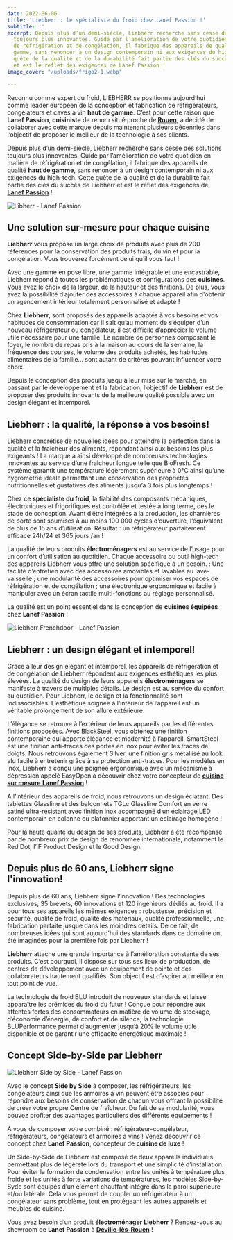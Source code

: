 ```yaml
---
date: 2022-06-06
title: 'Liebherr : le spécialiste du froid chez Lanef Passion !'
subtitle: ''
excerpt: Depuis plus d’un demi-siècle, Liebherr recherche sans cesse des solutions
  toujours plus innovantes. Guidé par l’amélioration de votre quotidien en matière
  de réfrigération et de congélation, il fabrique des appareils de qualité haut de
  gamme, sans renoncer à un design contemporain ni aux exigences du high-tech. Cette
  quête de la qualité et de la durabilité fait partie des clés du succès de Liebherr
  et est le reflet des exigences de Lanef Passion !
image_cover: "/uploads/frigo2-1.webp"

---
```

Reconnu comme expert du froid, LIEBHERR se positionne aujourd’hui comme leader européen de la conception et fabrication de réfrigérateurs, congélateurs et caves à vin **haut de gamme**. C’est pour cette raison que **Lanef Passion**, **cuisiniste** de renom situé proche de [**Rouen**,](https://www.google.com/maps/place/Miele+-+Lanef+Passion/@49.4558882,1.0549078,17z/data=!3m1!4b1!4m5!3m4!1s0x47e0e758c47efdc7:0xca18b9cda965f4dc!8m2!3d49.4558912!4d1.0571117 "Google Maps - Lanef Passion") a décidé de collaborer avec cette marque depuis maintenant plusieurs décennies dans l’objectif de proposer le meilleur de la technologie à ses clients.

Depuis plus d’un demi-siècle, Liebherr recherche sans cesse des solutions toujours plus innovantes. Guidé par l’amélioration de votre quotidien en matière de réfrigération et de congélation, il fabrique des appareils de qualité **haut de gamme**, sans renoncer à un design contemporain ni aux exigences du high-tech. Cette quête de la qualité et de la durabilité fait partie des clés du succès de Liebherr et est le reflet des exigences de [**Lanef Passion**](https://www.lanefpassion.fr/ "Page acceuil - Lanef Passion") !

![](/uploads/sbs-70i4.jpg "Libherr - Lanef Passion")

## **Une solution sur-mesure pour chaque cuisine**

**Liebherr** vous propose un large choix de produits avec plus de 200 références pour la conservation des produits frais, du vin et pour la congélation. Vous trouverez forcément celui qu’il vous faut !

Avec une gamme en pose libre, une gamme intégrable et une encastrable, Liebherr répond à toutes les problématiques et configurations des **cuisines**. Vous avez le choix de la largeur, de la hauteur et des finitions. De plus, vous avez la possibilité d’ajouter des accessoires à chaque appareil afin d'obtenir un agencement intérieur totalement personnalisé et adapté !

Chez **Liebherr**, sont proposés des appareils adaptés à vos besoins et vos habitudes de consommation car il sait qu’au moment de s’équiper d’un nouveau réfrigérateur ou congélateur, il est difficile d’apprécier le volume utile nécessaire pour une famille. Le nombre de personnes composant le foyer, le nombre de repas pris à la maison au cours de la semaine, la fréquence des courses, le volume des produits achetés, les habitudes alimentaires de la famille… sont autant de critères pouvant influencer votre choix.

Depuis la conception des produits jusqu'à leur mise sur le marché, en passant par le développement et la fabrication, l’objectif de **Liebherr** est de proposer des produits innovants de la meilleure qualité possible avec un design élégant et intemporel.

## **Liebherr : la qualité, la réponse à vos besoins!**

Liebherr concrétise de nouvelles idées pour atteindre la perfection dans la qualité et la fraîcheur des aliments, répondant ainsi aux besoins les plus exigeants ! La marque a ainsi développé de nombreuses technologies innovantes au service d’une fraîcheur longue telle que BioFresh. Ce système garantit une température légèrement supérieure à 0°C ainsi qu’une hygrométrie idéale permettant une conservation des propriétés nutritionnelles et gustatives des aliments jusqu’à 3 fois plus longtemps !

Chez ce **spécialiste du froid**, la fiabilité des composants mécaniques, électroniques et frigorifiques est contrôlée et testée à long terme, dès le stade de conception. Avant d’être intégrées à la production, les charnières de porte sont soumises à au moins 100 000 cycles d’ouverture, l’équivalent de plus de 15 ans d’utilisation. Résultat : un réfrigérateur parfaitement efficace 24h/24 et 365 jours /an !

La qualité de leurs produits **électroménagers** est au service de l’usage pour un confort d’utilisation au quotidien. Chaque accessoire ou outil high-tech des appareils Liebherr vous offre une solution spécifique à un besoin. : Une facilité d’entretien avec des accessoires amovibles et lavables au lave-vaisselle ; une modularité des accessoires pour optimiser vos espaces de réfrigération et de congélation ; une électronique ergonomique et facile à manipuler avec un écran tactile multi-fonctions au réglage personnalisé.

La qualité est un point essentiel dans la conception de **cuisines équipées** chez **Lanef Passion** !

![](/uploads/cnes-6256.jpg "Liebherr Frenchdoor - Lanef Passion")

## **Liebherr : un design élégant et intemporel!**

Grâce à leur design élégant et intemporel, les appareils de réfrigération et de congélation de Liebherr répondent aux exigences esthétiques les plus élevées. La qualité du design de leurs appareils **électroménagers** se manifeste à travers de multiples détails. Le design est au service du confort au quotidien. Pour Liebherr, le design et la fonctionnalité sont indissociables. L’esthétique soignée à l’intérieur de l’appareil est un véritable prolongement de son allure extérieure.

L’élégance se retrouve à l’extérieur de leurs appareils par les différentes finitions proposées. Avec BlackSteel, vous obtenez une finition contemporaine qui apporte élégance et modernité à l’appareil. SmartSteel est une finition anti-traces des portes en inox pour éviter les traces de doigts. Nous retrouvons également Silver, une finition gris métallisé au look alu facile à entretenir grâce à sa protection anti-traces. Pour les modèles en inox, Liebherr a conçu une poignée ergonomique avec un mécanisme à dépression appelé EasyOpen à découvrir chez votre concepteur de [**cuisine sur mesure** **Lanef Passion**](https://www.lanefpassion.fr/cuisines "Lanef Passion - Nos cuisines") !

A l’intérieur des appareils de froid, nous retrouvons un design éclatant. Des tablettes Glassline et des balconnets TGLc Glassline Comfort en verre satiné ultra-résistant avec finition inox accompagné d’un éclairage LED contemporain en colonne ou plafonnier apportant un éclairage homogène !

Pour la haute qualité du design de ses produits, Liebherr a été récompensé par de nombreux prix de design de renommée internationale, notamment le Red Dot, l’iF Product Design et le Good Design.

## **Depuis plus de 60 ans, Liebherr signe l'innovation!**

Depuis plus de 60 ans, Liebherr signe l‘innovation ! Des technologies exclusives, 35 brevets, 60 innovations et 120 ingénieurs dédiés au froid. Il a pour tous ses appareils les mêmes exigences : robustesse, précision et sécurité, qualité de froid, qualité des matériaux, qualité professionnelle, une fabrication parfaite jusque dans les moindres détails. De ce fait, de nombreuses idées qui sont aujourd’hui des standards dans ce domaine ont été imaginées pour la première fois par Liebherr !

**Liebherr** attache une grande importance à l’amélioration constante de ses produits. C’est pourquoi, il dispose sur tous ses lieux de production, de centres de développement avec un équipement de pointe et des collaborateurs hautement qualifiés. Son objectif est d’aspirer au meilleur en tout point de vue.

La technologie de froid BLU introduit de nouveaux standards et laisse apparaître les prémices du froid du futur ! Conçue pour répondre aux attentes fortes des consommateurs en matière de volume de stockage, d’économie d’énergie, de confort et de silence, la technologie BLUPerformance permet d‘augmenter jusqu‘à 20% le volume utile disponible et de garantir une efficacité énergétique maximale !

## **Concept Side-by-Side par Liebherr**

![](/uploads/sbses-8496.webp "Liebherr Side by Side - Lanef Passion")

Avec le concept **Side by Side** à composer, les réfrigérateurs, les congélateurs ainsi que les armoires à vin peuvent être associés pour répondre aux besoins de conservation de chacun vous offrant la possibilité de créer votre propre Centre de fraîcheur. Du fait de sa modularité, vous pouvez profiter des avantages particuliers des différents équipements !

A vous de composer votre combiné : réfrigérateur-congélateur, réfrigérateurs, congélateurs et armoires à vins ! Venez découvrir ce concept chez **Lanef Passion**, concepteur de **cuisine de luxe** !

Un Side-by-Side de Liebherr est composé de deux appareils individuels permettant plus de légèreté lors du transport et une simplicité d’installation. Pour éviter la formation de condensation entre les unités à température plus froide et les unités à forte variations de températures, les modèles Side-by-Syde sont équipés d’un élément chauffant intégré dans la paroi supérieure et/ou latérale. Cela vous permet de coupler un réfrigérateur à un congélateur sans problème, tout en protégeant les autres appareils et meubles de cuisine.

Vous avez besoin d’un produit **électroménager Liebherr** ? Rendez-vous au showroom de **Lanef Passion** à [**Déville-lès-Rouen**](https://www.google.com/maps/place/Miele+-+Lanef+Passion/@49.4558882,1.0549078,17z/data=!3m1!4b1!4m5!3m4!1s0x47e0e758c47efdc7:0xca18b9cda965f4dc!8m2!3d49.4558912!4d1.0571117 "Google Maps - Lanef Passion") !